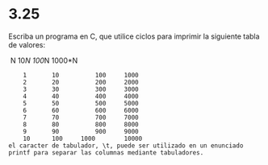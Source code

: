 # 3.25 

Escriba un programa en C, que utilice ciclos para imprimir la siguiente tabla de valores:

​     		N		    10*N		        100*N		    1000*N	

		1		10			100		1000
		2		20			200		2000
		3		30			300		3000
		4		40			400		4000
		5		50			500		5000
		6		60			600		6000
		7		70			700		7000
		8		80			800		8000
		9		90			900		9000
		10		100		1000		10000
	el caracter de tabulador, \t, puede ser utilizado en un enunciado printf para separar las columnas mediante tabuladores.

